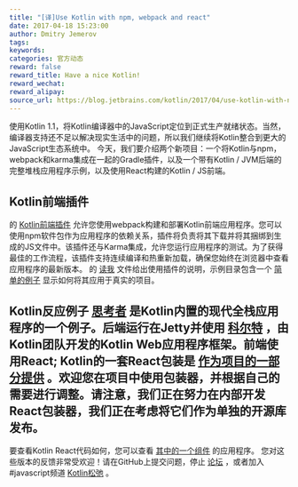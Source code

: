 ```yaml
---
title: "[译]Use Kotlin with npm, webpack and react"
date: 2017-04-18 15:23:00
author: Dmitry Jemerov
tags:
keywords:
categories: 官方动态
reward: false
reward_title: Have a nice Kotlin!
reward_wechat:
reward_alipay:
source_url: https://blog.jetbrains.com/kotlin/2017/04/use-kotlin-with-npm-webpack-and-react/
---
```


使用Kotlin 1.1，将Kotlin编译器中的JavaScript定位到正式生产就绪状态。当然，编译器支持还不足以解决现实生活中的问题，所以我们继续将Kotlin整合到更大的JavaScript生态系统中。
今天，我们要介绍两个新项目：一个将Kotlin与npm，webpack和karma集成在一起的Gradle插件，以及一个带有Kotlin / JVM后端的完整堆栈应用程序示例，以及使用React构建的Kotlin / JS前端。
## Kotlin前端插件

的 [Kotlin前端插件](https://github.com/Kotlin/kotlin-frontend-plugin) 允许您使用webpack构建和部署Kotlin前端应用程序。您可以使用npm软件包作为应用程序的依赖关系，插件将负责将其下载并将其捆绑到生成的JS文件中。该插件还与Karma集成，允许您运行应用程序的测试。为了获得最佳的工作流程，该插件支持连续编译和热重新加载，确保您始终在浏览器中查看应用程序的最新版本。
的 [读我](https://github.com/Kotlin/kotlin-frontend-plugin/blob/master/README.md) 文件给出使用插件的说明，示例目录包含一个 [简单的例子](https://github.com/Kotlin/kotlin-frontend-plugin/tree/master/examples/frontend-only) 显示如何将其应用于真实的项目。
## Kotlin反应例子 [思考者](https://github.com/Kotlin/kotlin-fullstack-sample) 是Kotlin内置的现代全栈应用程序的一个例子。后端运行在Jetty并使用 [科尔特](https://github.com/kotlin/ktor) ，由Kotlin团队开发的Kotlin Web应用程序框架。前端使用React; Kotlin的一套React包装是 [作为项目的一部分提供](https://github.com/Kotlin/kotlin-fullstack-sample/tree/master/frontend/src/org/jetbrains/react) 。欢迎您在项目中使用包装器，并根据自己的需要进行调整。请注意，我们正在努力在内部开发React包装器，我们正在考虑将它们作为单独的开源库发布。
要查看Kotlin React代码如何，您可以查看 [其中的一个组件](https://github.com/Kotlin/kotlin-fullstack-sample/blob/master/frontend/src/org/jetbrains/demo/thinkter/NewThoughtComponent.kt) 的应用程序。
您对这些版本的反馈非常受欢迎！请在GitHub上提交问题，停止 [论坛](https://discuss.kotlinlang.org/) ，或者加入#javascript频道 [Kotlin松弛](http://slack.kotlinlang.org/) 。
